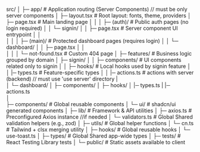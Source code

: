 src/
│
├─ app/                            # Application routing (Server Components) // must be only server components
│   ├─ layout.tsx                  # Root layout: fonts, theme, providers
│   ├─ page.tsx                    # Main landing page
│   │
│   ├─ (auth)/                     # Public auth pages (no login required)
│   │   └─ signin/
│   │       ├─ page.tsx            # Server component UI entrypoint
│   │       
│   │
│   ├─ (main)/                     # Protected dashboard pages (requires login)
│   │   └─ dashboard/
│   │       ├─ page.tsx
│   │       
│   │
│   └─ not-found.tsx               # Custom 404 page
│
├─ features/                       # Business logic grouped by domain
│   ├─ signin/
│   │   ├─ components/             # UI components related only to signin
│   │   ├─ hooks/                  # Local hooks used by signin feature
│   │   |─ types.ts                # Feature-specific types
│   │   |─ actions.ts               # actions with server (backend) // must use 'use server' directory
    |       
│   └─ dashboard/
│       ├─ components/
│       ├─ hooks/
│       |─ types.ts
|       |─ actions.ts      
│               
├─ components/                     # Global reusable components
│   └─ ui/                         # shadcn/ui generated components
│
├─ lib/                            # Framework & API utilities
│   ├─ axios.ts                    # Preconfigured Axios instance //if needed
│   └─ validators.ts               # Global Shared validation helpers (e.g., zod)
│
├─ utils/                          # Global helper functions
│   └─ cn.ts                       # Tailwind + clsx merging utility
│
├─ hooks/                          # Global reusable hooks
│   └─ use-toast.ts
│
├─ types/                          # Global Shared app-wide types
│
├─ tests/                          # React Testing Library tests
│
└─ public/                         # Static assets available to client
